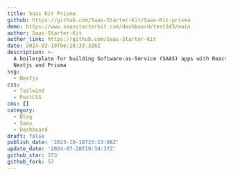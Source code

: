 ```yaml
---
title: Saas Kit Prisma
github: https://github.com/Saas-Starter-Kit/Saas-Kit-prisma
demo: https://www.saasstarterkit.com/dashboard/test243/main
author: Saas-Starter-Kit
author_link: https://github.com/Saas-Starter-Kit
date: 2024-02-19T06:28:33.326Z
description: >-
  A boilerplate for building Software-as-Service (SAAS) apps with Reactjs,
  Nextjs and Prisma
ssg:
  - Nextjs
css:
  - Tailwind
  - PostCSS
cms: []
category:
  - Blog
  - Saas
  - Dashboard
draft: false
publish_date: '2023-10-18T23:13:06Z'
update_date: '2024-07-28T19:34:37Z'
github_star: 373
github_fork: 57
---
```

